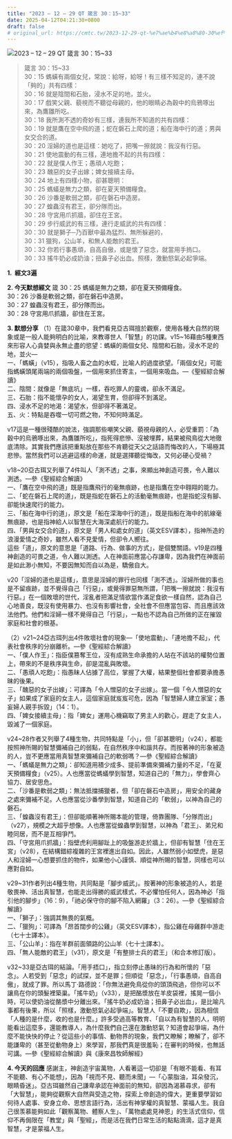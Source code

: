 ```yaml
---
title: "2023 – 12 – 29 QT 箴言 30：15~33"
date: 2025-04-12T04:21:30+0800
draft: false
# original_url: https://cmtc.tw/2023-12-29-qt-%e7%ae%b4%e8%a8%80-30%ef%bc%9a1533
---
```


![2023 – 12 – 29 QT 箴言 30：15\~33](/images/qt.jpg  "2023 – 12 – 29 QT 箴言 30：15\~33")

> 箴言 30：15\~33  
> 30：15 螞蟥有兩個女兒，常說：給呀，給呀！有三樣不知足的，連不說「夠的」共有四樣：  
> 30：16 就是陰間和石胎，浸水不足的地，並火。  
> 30：17 戲笑父親、藐視而不聽從母親的，他的眼睛必為穀中的烏鴉啄出來，為鷹雛所吃。  
> 30：18 我所測不透的奇妙有三樣，連我所不知道的共有四樣：  
> 30：19 就是鷹在空中飛的道；蛇在磐石上爬的道；船在海中行的道；男與女交合的道。  
> 30：20 淫婦的道也是這樣：她吃了，把嘴一擦就說：我沒有行惡。  
> 30：21 使地震動的有三樣，連地擔不起的共有四樣：  
> 30：22 就是僕人作王；愚頑人吃飽；  
> 30：23 醜惡的女子出嫁；婢女接續主母。  
> 30：24 地上有四樣小物，卻甚聰明：  
> 30：25 螞蟻是無力之類，卻在夏天預備糧食。  
> 30：26 沙番是軟弱之類，卻在磐石中造房。  
> 30：27 蝗蟲沒有君王，卻分隊而出。  
> 30：28 守宮用爪抓牆，卻住在王宮。  
> 30：29 步行威武的有三樣，連行走威武的共有四樣：  
> 30：30 就是獅子─乃百獸中最為猛烈、無所躲避的，  
> 30：31 獵狗，公山羊，和無人能敵的君王。  
> 30：32 你若行事愚頑，自高自傲，或是懷了惡念，就當用手摀口。  
> 30：33 搖牛奶必成奶油；扭鼻子必出血。照樣，激動怒氣必起爭端。

**1.  經文3遍**

**2. 今天默想經文**
箴 30：25 螞蟻是無力之類，卻在夏天預備糧食。  
30：26 沙番是軟弱之類，卻在磐石中造房。  
30：27 蝗蟲沒有君王，卻分隊而出。  
30：28 守宮用爪抓牆，卻住在王宮。

**3. 默想分享**
（1）在箴30章中，我們看見亞古珥擅於觀察，使用各種大自然的現象或是一般人能夠明白的比喻，來教導世人「智慧」的功課。v15\~16藉由5種東西來形容人心貪婪與永無止盡的慾望：螞蟥的兩個女兒、陰間和石胎，浸水不足的地，並火—  
一、「螞蟥」（v15），指吸人畜之血的水蛭，比喻人的過度欲望。「兩個女兒」可能指螞蟥頭尾兩端的兩個吸盤，一個用來抓住寄主，一個用來吸血。—《聖經綜合解讀》  
二、陰間：就像是「無底坑」一樣，吞吃罪人的靈魂，卻永不滿足。  
三、石胎：指不能懷孕的女人，渴望生育，但卻得不到滿足。  
四、浸水不足的地渴：渴望水，但卻得不著滿足。  
五、火：特點是吞噬一切可燃之物，不知何時滿足。

v17這是一種很殘酷的說法，強調那些嘲笑父親、藐視母親的人，必受重罰：「為穀中的烏鴉啄出來，為鷹雛所吃」，指死得悲慘、沒被埋葬，結果被飛鳥從大地徹底清除。其實我們應該把重點放在那些不肯聽從天父之話語而悔改的人，下場極其悲慘。當然我們可以逃避這樣的命運，就是選擇聽從悔改，又何必硬心受禍？

v18\~20亞古珥又列舉了4件叫人「測不透」之事，來顯出神創造可畏，令人難以測透。—參《聖經綜合解讀》  
一、「鷹在空中飛的道」既是指鷹飛行的毫無痕跡，也是指鷹在空中翱翔的能力。  
二、「蛇在磐石上爬的道」，既是指蛇在磐石上的活動毫無痕跡，也是指蛇沒有腳、卻能快速爬行的能力。  
三、「船在海中行的道」，原文是「船在深海中行的道」，既是指船在海中的航線毫無痕跡，也是指神給人以智慧在大海深處航行的能力。  
四、「男與女交合的道」，原文是「男人和處女的道」（英文ESV譯本），指神所造的浪漫愛情之奇妙，雖然人看不見愛情，但卻令人嚮往。  
這些「道」，原文的意思是「道路、行為、做事的方式」，是個雙關語。v19是四種神創造的可畏之道，令人難以測透。人在神面前應當心存謙卑，因為我們在神面前是如此渺小無知，不要因無知而自以為是，驕傲自大。

v20「淫婦的道也是這樣」，意思是淫婦的罪行也同樣「測不透」。淫婦所做的事也是不留痕跡，並不覺得自己「行惡」，或覺得罪惡無所謂，「把嘴一擦就說：我沒有行惡。」在一個敗壞的世代，淫亂者把滿足情欲當作滿足食欲一樣自然，認為自己心地善良，既沒有使用暴力、也沒有影響社會，全社會不但應當包容、而且應該效法他們。他們和淫婦一樣不覺得自己「行惡」，一點也不認為自己所做的正在摧毀家庭和社會的根基。

（2）v21\~24亞古珥列出4件敗壞社會的現象—「使地震動」、「連地擔不起」，代表社會秩序的分崩離析。—參《聖經綜合解讀》  
一、「僕人作王」：指臣僕篡奪王位，沒有成熟生命承擔的人站在不該站的權勢位置上，帶來的不是秩序與生命，卻是混亂與敗壞。  
二、「愚頑人吃飽」：指愚昧人佔據了高位，掌握了大權，結果整個社會都要承擔愚昧的後果。  
三、「醜惡的女子出嫁」：可譯為「令人憎惡的女子出嫁」。當一個「令人憎惡的女子」如果成了家庭的女主人，這個家庭就岌岌可危，因為「智慧婦人建立家室；愚妄婦人親手拆毀」（14：1）。  
四、「婢女接續主母」：指「婢女」運用心機竊取了男主人的歡心，趕走了女主人，毀滅了一個家庭。

v24\~28作者又列舉了4種生物，共同特點是「小」，但「卻甚聰明」（v24），都能按照神所賜的智慧彌補自己的弱點，在自然秩序中和諧共存。而按著神的形象被造的人，豈不更應當用真智慧來彌補自己的軟弱嗎？—參《聖經綜合解讀》  
一、「螞蟻是無力之類」：卻知道用積少成多、提前準備來彌補力量的不足，「在夏天預備糧食」（v25）。人也應當從螞蟻學到智慧，知道自己的「無力」，學會齊心協力、居安思危。  
二、「沙番是軟弱之類」：無法抵擋捕獵者，但「卻在磐石中造房」，用安全的藏身之處來彌補不足。人也應當從沙番學到智慧，知道自己的「軟弱」，以神為自己的磐石。  
三、「蝗蟲沒有君王」：但卻能順著神所賜本能的管理，倚靠團隊、「分隊而出」（v27），規模之大超乎想像。人也應當從蝗蟲學到智慧，以神為「君王」、弟兄和睦同居，而不是互相爭鬥。  
四、「守宮用爪抓牆」：指壁虎利用腳趾上的吸盤游走於牆上，但卻有智慧「住在王宮」（v28），在結構錯綜複雜的王宮裡進出自如。因此，人雖然弱小如壁虎，是惡人和淫婦一心想要抓住的物件，如果他小心謹慎、順從神所賜的智慧，同樣也可以應對自如。

v29\~31作者列出4種生物，共同點是「腳步威武」。按著神的形象被造的人，若是敬畏神、活出真智慧，也能走出得勝的威武樣式，不必懼怕任何人，因為神必「指引他的腳步」（16：9），「祂必保守你的腳不陷入網羅」（3：26）。—參《聖經綜合解讀》  
一、「獅子」：強調其無畏的氣概。  
二、「獵狗」：可譯為「昂首闊步的公雞」（英文ESV譯本），指公雞在母雞群中游走（七十士譯本）。  
三、「公山羊」：指在羊群前面領路的公山羊（七十士譯本）。  
四、「無人能敵的君王」（v31），原文是「有整排士兵的君王」（和合本修訂版）。

v32\~33是亞古珥的結論。「用手捂口」，指立刻停止愚昧的行為和所懷的「惡念」。人若受到「惡念」的試探，並不是罪；但順從「惡念」，「行事愚頑，自高自傲」，就成了罪。所以馬丁·路德說：「你無法避免鳥從你的頭頂飛過，但你可以不讓鳥在你的頭髮裡築巢。「搖牛奶」（v33），是把酪漿放在羊皮袋裡，搖晃一個小時，可以使奶油從酪漿中分離出來。「搖牛奶必成奶油；扭鼻子必出血」，是比喻凡事都有後果，所以「照樣，激動怒氣必起爭端」。智慧人「不要自欺」，因為相信「人種的是什麼，收的也是什麼。」許多受過高等教育、「自以為有智慧的人，明明能看出這麼多，還能教導人，為什麼我們自己還在激動怒氣？知道會起爭端，為什麼不能快快的停止？從這些小的事情、動物界的現象，我們又瞭解；瞭解了，卻不能謙卑的（甚至從動物身上）來學習，那我們真是很羞恥；在審判的時候，也無話可講。—參《聖經綜合解讀》與《康來昌牧師解經》

**4. 今天的回應**
感謝主，神創造宇宙萬物，人看著這一切卻是「有眼不能看、有耳不能聽、有心不能想」，因為「視而不見、聽而未聞」—「心蒙脂油，耳朵發沉，眼睛昏迷」。亞古珥雖然自己謙卑承認在神面前的無知，卻因為渴慕尋求，卻有「大智慧」，能夠從觀察大自然與受造之物，探索上帝創造的偉大，更重要學習如何待人處事、安身立命、思想言語行為，活出有神掌權的真智慧、蒙福人生。我自己很羡慕能夠如此「觀察萬物、體察人生」、「萬物處處見神恩」的生活式信仰，信仰不再侷限在「教堂」與「聖經」，而是活在我們日常生活的點點滴滴，這才是真智慧，才是蒙福人生。
